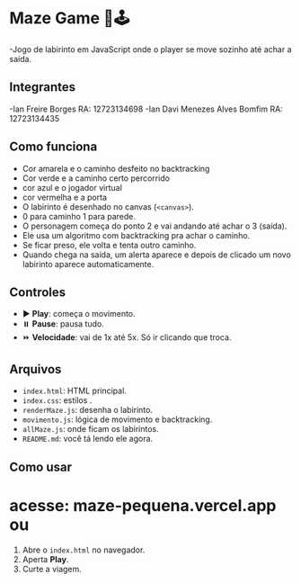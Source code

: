 # Maze Game 🧠🕹️

-Jogo de labirinto em JavaScript onde o player se move sozinho até achar a saída.

## Integrantes
-Ian Freire Borges RA: 12723134698
-Ian Davi Menezes Alves Bomfim RA: 12723134435

## Como funciona
- Cor amarela e o caminho desfeito no backtracking
- Cor verde e a caminho certo percorrido
- cor azul e o jogador virtual
- cor vermelha e a porta
- O labirinto é desenhado no canvas (`<canvas>`).
- 0 para caminho 1 para parede.
- O personagem começa do ponto 2 e vai andando até achar o 3 (saída).
- Ele usa um algoritmo com backtracking pra achar o caminho.
- Se ficar preso, ele volta e tenta outro caminho.
- Quando chega na saída, um alerta aparece e depois de clicado um novo labirinto aparece automaticamente.

## Controles

- ▶️ **Play**: começa o movimento.
- ⏸️ **Pause**: pausa tudo.
- ⏩ **Velocidade**: vai de 1x até 5x. Só ir clicando que troca.

## Arquivos

- `index.html`: HTML principal.
- `index.css`: estilos .
- `renderMaze.js`: desenha o labirinto.
- `movimento.js`: lógica de movimento e backtracking.
- `allMaze.js`: onde ficam os labirintos.
- `README.md`: você tá lendo ele agora.

## Como usar
# acesse: maze-pequena.vercel.app ou
1. Abre o `index.html` no navegador.
2. Aperta **Play**.
3. Curte a viagem.
